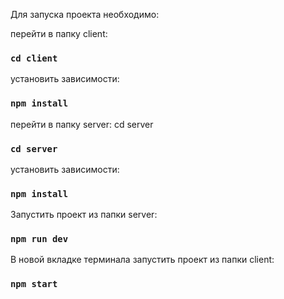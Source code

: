 Для запуска проекта необходимо:

перейти в папку client:

### `cd client`

установить зависимости:

### `npm install`

перейти в папку server: cd server

### `cd server`

установить зависимости:

### `npm install`

Запустить проект из папки server:

### `npm run dev`

В новой вкладке терминала запустить проект из папки client:

### `npm start`
